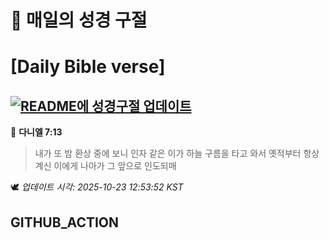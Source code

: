 # 🙏 매일의 성경 구절
# [Daily Bible verse]
## [![README에 성경구절 업데이트](https://github.com/DONGSUKA/first_test/actions/workflows/update-readme-bible.yml/badge.svg)](https://github.com/DONGSUKA/first_test/actions/workflows/update-readme-bible.yml)
<!-- START_BIBLE_VERSE -->
📖 **다니엘 7:13**
> 내가 또 밤 환상 중에 보니 인자 같은 이가 하늘 구름을 타고 와서 옛적부터 항상 계신 이에게 나아가 그 앞으로 인도되매

🕊️ _업데이트 시각: 2025-10-23 12:53:52 KST_
  <!-- END_BIBLE_VERSE -->
## GITHUB_ACTION
